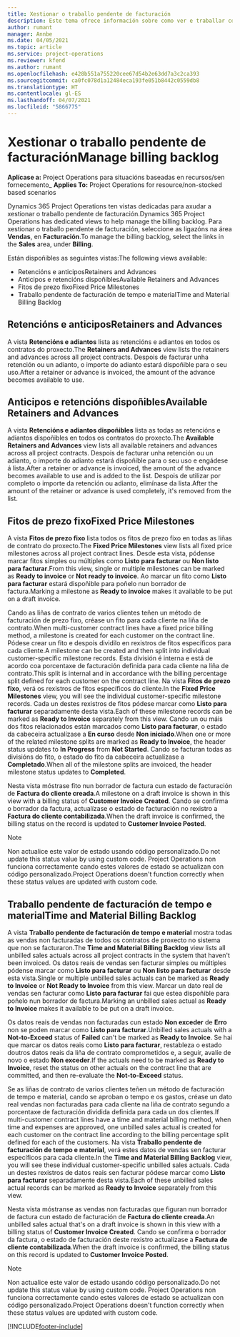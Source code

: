 ```yaml
---
title: Xestionar o traballo pendente de facturación
description: Este tema ofrece información sobre como ver e traballar co traballo pendente de facturación en Project Operations.
author: rumant
manager: Annbe
ms.date: 04/05/2021
ms.topic: article
ms.service: project-operations
ms.reviewer: kfend
ms.author: rumant
ms.openlocfilehash: e428b551a755220cee67d54b2e63dd7a3c2ca393
ms.sourcegitcommit: ca0fc078d1a12484eca193fe051b8442c0559db8
ms.translationtype: HT
ms.contentlocale: gl-ES
ms.lasthandoff: 04/07/2021
ms.locfileid: "5866775"
---
```

# <a name="manage-billing-backlog"></a><span data-ttu-id="09580-103">Xestionar o traballo pendente de facturación</span><span class="sxs-lookup"><span data-stu-id="09580-103">Manage billing backlog</span></span>

<span data-ttu-id="09580-104">**Aplícase a:** Project Operations para situacións baseadas en recursos/sen fornecemento</span><span class="sxs-lookup"><span data-stu-id="09580-104">_ **Applies To:** Project Operations for resource/non-stocked based scenarios</span></span>

<span data-ttu-id="09580-105">Dynamics 365 Project Operations ten vistas dedicadas para axudar a xestionar o traballo pendente de facturación.</span><span class="sxs-lookup"><span data-stu-id="09580-105">Dynamics 365 Project Operations has dedicated views to help manage the billing backlog.</span></span> <span data-ttu-id="09580-106">Para xestionar o traballo pendente de facturación, seleccione as ligazóns na área **Vendas**, en **Facturación**.</span><span class="sxs-lookup"><span data-stu-id="09580-106">To manage the billing backlog, select the links in the **Sales** area, under **Billing**.</span></span> 

<span data-ttu-id="09580-107">Están dispoñibles as seguintes vistas:</span><span class="sxs-lookup"><span data-stu-id="09580-107">The following views available:</span></span>

- <span data-ttu-id="09580-108">Retencións e anticipos</span><span class="sxs-lookup"><span data-stu-id="09580-108">Retainers and Advances</span></span>
- <span data-ttu-id="09580-109">Anticipos e retencións dispoñibles</span><span class="sxs-lookup"><span data-stu-id="09580-109">Available Retainers and Advances</span></span>
- <span data-ttu-id="09580-110">Fitos de prezo fixo</span><span class="sxs-lookup"><span data-stu-id="09580-110">Fixed Price Milestones</span></span>
- <span data-ttu-id="09580-111">Traballo pendente de facturación de tempo e material</span><span class="sxs-lookup"><span data-stu-id="09580-111">Time and Material Billing Backlog</span></span>

## <a name="retainers-and-advances"></a><span data-ttu-id="09580-112">Retencións e anticipos</span><span class="sxs-lookup"><span data-stu-id="09580-112">Retainers and Advances</span></span>

<span data-ttu-id="09580-113">A vista **Retencións e adiantos** lista as retencións e adiantos en todos os contratos do proxecto.</span><span class="sxs-lookup"><span data-stu-id="09580-113">The **Retainers and Advances** view lists the retainers and advances across all project contracts.</span></span> <span data-ttu-id="09580-114">Despois de facturar unha retención ou un adianto, o importe do adianto estará dispoñible para o seu uso.</span><span class="sxs-lookup"><span data-stu-id="09580-114">After a retainer or advance is invoiced, the amount of the advance becomes available to use.</span></span>

## <a name="available-retainers-and-advances"></a><span data-ttu-id="09580-115">Anticipos e retencións dispoñibles</span><span class="sxs-lookup"><span data-stu-id="09580-115">Available Retainers and Advances</span></span>

<span data-ttu-id="09580-116">A vista **Retencións e adiantos dispoñibles** lista as todas as retencións e adiantos dispoñibles en todos os contratos do proxecto.</span><span class="sxs-lookup"><span data-stu-id="09580-116">The **Available Retainers and Advances** view lists all available retainers and advances across all project contracts.</span></span> <span data-ttu-id="09580-117">Despois de facturar unha retención ou un adianto, o importe do adianto estará dispoñible para o seu uso e engádese á lista.</span><span class="sxs-lookup"><span data-stu-id="09580-117">After a retainer or advance is invoiced, the amount of the advance becomes available to use and is added to the list.</span></span> <span data-ttu-id="09580-118">Despois de utilizar por completo o importe da retención ou adianto, elimínase da lista.</span><span class="sxs-lookup"><span data-stu-id="09580-118">After the amount of the retainer or advance is used completely, it's removed from the list.</span></span>

## <a name="fixed-price-milestones"></a><span data-ttu-id="09580-119">Fitos de prezo fixo</span><span class="sxs-lookup"><span data-stu-id="09580-119">Fixed Price Milestones</span></span>

<span data-ttu-id="09580-120">A vista **Fitos de prezo fixo** lista todos os fitos de prezo fixo en todas as liñas de contrato do proxecto.</span><span class="sxs-lookup"><span data-stu-id="09580-120">The **Fixed Price Milestones** view lists all fixed price milestones across all project contract lines.</span></span> <span data-ttu-id="09580-121">Desde esta vista, pódense marcar fitos simples ou múltiples como **Listo para facturar** ou **Non listo para facturar**.</span><span class="sxs-lookup"><span data-stu-id="09580-121">From this view, single or multiple milestones can be marked as **Ready to invoice** or **Not ready to invoice**.</span></span> <span data-ttu-id="09580-122">Ao marcar un fito como **Listo para facturar** estará dispoñible para poñelo nun borrador de factura.</span><span class="sxs-lookup"><span data-stu-id="09580-122">Marking a milestone as **Ready to invoice** makes it available to be put on a draft invoice.</span></span>

<span data-ttu-id="09580-123">Cando as liñas de contrato de varios clientes teñen un método de facturación de prezo fixo, créase un fito para cada cliente na liña de contrato.</span><span class="sxs-lookup"><span data-stu-id="09580-123">When multi-customer contract lines have a fixed price billing method, a milestone is created for each customer on the contract line.</span></span> <span data-ttu-id="09580-124">Pódese crear un fito e despois dividilo en rexistros de fitos específicos para cada cliente.</span><span class="sxs-lookup"><span data-stu-id="09580-124">A milestone can be created and then split into individual customer-specific milestone records.</span></span> <span data-ttu-id="09580-125">Esta división é interna e está de acordo coa porcentaxe de facturación definida para cada cliente na liña de contrato.</span><span class="sxs-lookup"><span data-stu-id="09580-125">This split is internal and in accordance with the billing percentage split defined for each customer on the contract line.</span></span> <span data-ttu-id="09580-126">Na vista **Fitos de prezo fixo**, verá os rexistros de fitos específicos do cliente.</span><span class="sxs-lookup"><span data-stu-id="09580-126">In the **Fixed Price Milestones** view, you will see the individual customer-specific milestone records.</span></span> <span data-ttu-id="09580-127">Cada un destes rexistros de fitos pódese marcar como **Listo para facturar** separadamente desta vista.</span><span class="sxs-lookup"><span data-stu-id="09580-127">Each of these milestone records can be marked as **Ready to Invoice** separately from this view.</span></span> <span data-ttu-id="09580-128">Cando un ou máis dos fitos relacionados están marcados como **Listo para facturar**, o estado da cabeceira actualízase a **En curso** desde **Non iniciado**.</span><span class="sxs-lookup"><span data-stu-id="09580-128">When one or more of the related milestone splits are marked as **Ready to Invoice**, the header status updates to **In Progress** from **Not Started**.</span></span> <span data-ttu-id="09580-129">Cando se facturan todas as divisións do fito, o estado do fito da cabeceira actualízase a **Completado**.</span><span class="sxs-lookup"><span data-stu-id="09580-129">When all of the milestone splits are invoiced, the header milestone status updates to **Completed**.</span></span>

<span data-ttu-id="09580-130">Nesta vista móstrase fito nun borrador de factura cun estado de facturación de **Factura do cliente creada**.</span><span class="sxs-lookup"><span data-stu-id="09580-130">A milestone on a draft invoice is shown in this view with a billing status of **Customer Invoice Created**.</span></span> <span data-ttu-id="09580-131">Cando se confirma o borrador da factura, actualízase o estado de facturación no rexistro a **Factura do cliente contabilizada**.</span><span class="sxs-lookup"><span data-stu-id="09580-131">When the draft invoice is confirmed, the billing status on the record is updated to **Customer Invoice Posted**.</span></span> 

> [!NOTE] 
> <span data-ttu-id="09580-132">Non actualice este valor de estado usando código personalizado.</span><span class="sxs-lookup"><span data-stu-id="09580-132">Do not update this status value by using custom code.</span></span> <span data-ttu-id="09580-133">Project Operations non funciona correctamente cando estes valores de estado se actualizan con código personalizado.</span><span class="sxs-lookup"><span data-stu-id="09580-133">Project Operations doesn't function correctly when these status values are updated with custom code.</span></span>

## <a name="time-and-material-billing-backlog"></a><span data-ttu-id="09580-134">Traballo pendente de facturación de tempo e material</span><span class="sxs-lookup"><span data-stu-id="09580-134">Time and Material Billing Backlog</span></span>

<span data-ttu-id="09580-135">A vista **Traballo pendente de facturación de tempo e material** mostra todas as vendas non facturadas de todos os contratos de proxecto no sistema que non se facturaron.</span><span class="sxs-lookup"><span data-stu-id="09580-135">The **Time and Material Billing Backlog** view lists all unbilled sales actuals across all project contracts in the system that haven't been invoiced.</span></span> <span data-ttu-id="09580-136">Os datos reais de vendas sen facturar simples ou múltiples pódense marcar como **Listo para facturar** ou **Non listo para facturar** desde esta vista.</span><span class="sxs-lookup"><span data-stu-id="09580-136">Single or multiple unbilled sales actuals can be marked as **Ready to Invoice** or **Not Ready to Invoice** from this view.</span></span> <span data-ttu-id="09580-137">Marcar un dato real de vendas sen facturar como **Listo para facturar** fai que estea dispoñible para poñelo nun borrador de factura.</span><span class="sxs-lookup"><span data-stu-id="09580-137">Marking an unbilled sales actual as **Ready to Invoice** makes it available to be put on a draft invoice.</span></span>

<span data-ttu-id="09580-138">Os datos reais de vendas non facturadas cun estado **Non exceder** de **Erro** non se poden marcar como **Listo para facturar**.</span><span class="sxs-lookup"><span data-stu-id="09580-138">Unbilled sales actuals with a **Not-to-Exceed** status of **Failed** can't be marked as **Ready to Invoice**.</span></span> <span data-ttu-id="09580-139">Se hai que marcar os datos reais como **Listo para facturar**, restableza o estado doutros datos reais da liña de contrato comprometidos e, a seguir, avalíe de novo o estado **Non exceder**.</span><span class="sxs-lookup"><span data-stu-id="09580-139">If the actuals need to be marked as **Ready to Invoice**, reset the status on other actuals on the contract line that are committed, and then re-evaluate the **Not-to-Exceed** status.</span></span>

<span data-ttu-id="09580-140">Se as liñas de contrato de varios clientes teñen un método de facturación de tempo e material, cando se aproban o tempo e os gastos, créase un dato real vendas non facturadas para cada cliente na liña de contrato segundo a porcentaxe de facturación dividida definida para cada un dos clientes.</span><span class="sxs-lookup"><span data-stu-id="09580-140">If multi-customer contract lines have a time and material billing method, when time and expenses are approved, one unbilled sales actual is created for each customer on the contract line according to the billing percentage split defined for each of the customers.</span></span> <span data-ttu-id="09580-141">Na vista **Traballo pendente de facturación de tempo e material**, verá estes datos de vendas sen facturar específicos para cada cliente.</span><span class="sxs-lookup"><span data-stu-id="09580-141">In the **Time and Material Billing Backlog** view, you will see these individual customer-specific unbilled sales actuals.</span></span> <span data-ttu-id="09580-142">Cada un destes rexistros de datos reais sen facturar pódese marcar como **Listo para facturar** separadamente desta vista.</span><span class="sxs-lookup"><span data-stu-id="09580-142">Each of these unbilled sales actual records can be marked as **Ready to Invoice** separately from this view.</span></span>

<span data-ttu-id="09580-143">Nesta vista móstranse as vendas non facturadas que figuran nun borrador de factura cun estado de facturación de **Factura do cliente creada**.</span><span class="sxs-lookup"><span data-stu-id="09580-143">An unbilled sales actual that's on a draft invoice is shown in this view with a billing status of **Customer Invoice Created**.</span></span> <span data-ttu-id="09580-144">Cando se confirma o borrador da factura, o estado de facturación deste rexistro actualízase a **Factura de cliente contabilizada**.</span><span class="sxs-lookup"><span data-stu-id="09580-144">When the draft invoice is confirmed, the billing status on this record is updated to **Customer Invoice Posted**.</span></span> 

> [!NOTE] 
> <span data-ttu-id="09580-145">Non actualice este valor de estado usando código personalizado.</span><span class="sxs-lookup"><span data-stu-id="09580-145">Do not update this status value by using custom code.</span></span> <span data-ttu-id="09580-146">Project Operations non funciona correctamente cando estes valores de estado se actualizan con código personalizado.</span><span class="sxs-lookup"><span data-stu-id="09580-146">Project Operations doesn't function correctly when these status values are updated with custom code.</span></span>


[!INCLUDE[footer-include](../includes/footer-banner.md)]
